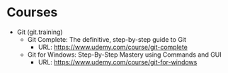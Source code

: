 # Courses

* Git (git.training)
  * Git Complete: The definitive, step-by-step guide to Git
    * URL: https://www.udemy.com/course/git-complete
  * Git for Windows: Step-By-Step Mastery using Commands and GUI
    * URL: https://www.udemy.com/course/git-for-windows
